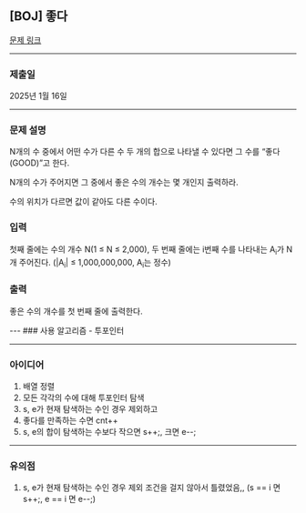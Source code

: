 ## [BOJ] 좋다
[문제 링크](https://www.acmicpc.net/problem/1253)

---
### 제출일
2025년 1월 16일

---
### 문제 설명
<p>N개의 수 중에서 어떤 수가 다른 수 두 개의 합으로 나타낼 수 있다면 그 수를 “좋다(GOOD)”고 한다.</p>
<p>N개의 수가 주어지면 그 중에서 좋은 수의 개수는 몇 개인지 출력하라.</p>
<p>수의 위치가 다르면 값이 같아도 다른 수이다.</p>

### 입력 
<p>첫째 줄에는 수의 개수 N(1 ≤ N ≤ 2,000), 두 번째 줄에는 i번째 수를 나타내는 A<sub>i</sub>가 N개 주어진다. (|A<sub>i</sub>| ≤ 1,000,000,000, A<sub>i</sub>는 정수)</p>

### 출력 
<p>좋은 수의 개수를 첫 번째 줄에 출력한다.</p>
---
### 사용 알고리즘
- 투포인터

---
### 아이디어
1. 배열 정렬
2. 모든 각각의 수에 대해 투포인터 탐색
3. s, e가 현재 탐색하는 수인 경우 제외하고
4. 좋다를 만족하는 수면 cnt++
5. s, e의 합이 탐색하는 수보다 작으면 s++;, 크면 e--;

---
### 유의점
1. s, e가 현재 탐색하는 수인 경우 제외 조건을 걸지 않아서 틀렸었음,, (s == i 면 s++;, e == i 면 e--;)
